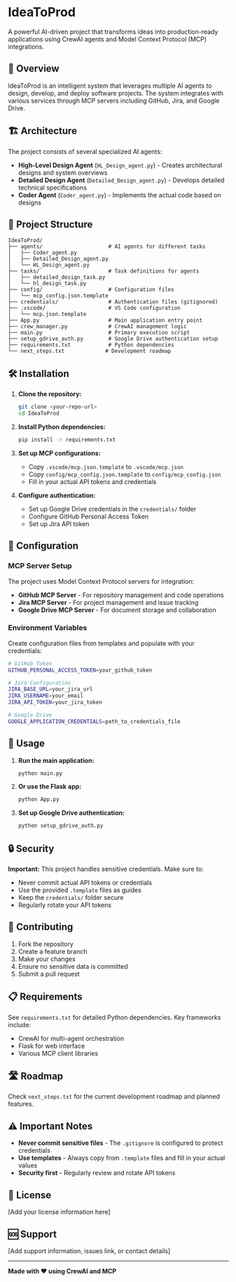 # IdeaToProd

A powerful AI-driven project that transforms ideas into production-ready applications using CrewAI agents and Model Context Protocol (MCP) integrations.

## 🚀 Overview

IdeaToProd is an intelligent system that leverages multiple AI agents to design, develop, and deploy software projects. The system integrates with various services through MCP servers including GitHub, Jira, and Google Drive.

## 🏗️ Architecture

The project consists of several specialized AI agents:

- **High-Level Design Agent** (`HL_Design_agent.py`) - Creates architectural designs and system overviews
- **Detailed Design Agent** (`Detailed_Design_agent.py`) - Develops detailed technical specifications
- **Coder Agent** (`Coder_agent.py`) - Implements the actual code based on designs

## 📁 Project Structure

```
IdeaToProd/
├── agents/                     # AI agents for different tasks
│   ├── Coder_agent.py
│   ├── Detailed_Design_agent.py
│   └── HL_Design_agent.py
├── tasks/                      # Task definitions for agents
│   ├── detailed_design_task.py
│   └── hl_design_task.py
├── config/                     # Configuration files
│   └── mcp_config.json.template
├── credentials/                # Authentication files (gitignored)
├── .vscode/                    # VS Code configuration
│   └── mcp.json.template
├── App.py                      # Main application entry point
├── crew_manager.py             # CrewAI management logic
├── main.py                     # Primary execution script
├── setup_gdrive_auth.py        # Google Drive authentication setup
├── requirements.txt            # Python dependencies
└── next_steps.txt             # Development roadmap
```

## 🛠️ Installation

1. **Clone the repository:**
   ```bash
   git clone <your-repo-url>
   cd IdeaToProd
   ```

2. **Install Python dependencies:**
   ```bash
   pip install -r requirements.txt
   ```

3. **Set up MCP configurations:**
   - Copy `.vscode/mcp.json.template` to `.vscode/mcp.json`
   - Copy `config/mcp_config.json.template` to `config/mcp_config.json`
   - Fill in your actual API tokens and credentials

4. **Configure authentication:**
   - Set up Google Drive credentials in the `credentials/` folder
   - Configure GitHub Personal Access Token
   - Set up Jira API token

## 🔧 Configuration

### MCP Server Setup

The project uses Model Context Protocol servers for integration:

- **GitHub MCP Server** - For repository management and code operations
- **Jira MCP Server** - For project management and issue tracking  
- **Google Drive MCP Server** - For document storage and collaboration

### Environment Variables

Create configuration files from templates and populate with your credentials:

```bash
# GitHub Token
GITHUB_PERSONAL_ACCESS_TOKEN=your_github_token

# Jira Configuration  
JIRA_BASE_URL=your_jira_url
JIRA_USERNAME=your_email
JIRA_API_TOKEN=your_jira_token

# Google Drive
GOOGLE_APPLICATION_CREDENTIALS=path_to_credentials_file
```

## 🚦 Usage

1. **Run the main application:**
   ```bash
   python main.py
   ```

2. **Or use the Flask app:**
   ```bash
   python App.py
   ```

3. **Set up Google Drive authentication:**
   ```bash
   python setup_gdrive_auth.py
   ```

## 🔒 Security

**Important:** This project handles sensitive credentials. Make sure to:

- Never commit actual API tokens or credentials
- Use the provided `.template` files as guides
- Keep the `credentials/` folder secure
- Regularly rotate your API tokens

## 🤝 Contributing

1. Fork the repository
2. Create a feature branch
3. Make your changes
4. Ensure no sensitive data is committed
5. Submit a pull request

## 📋 Requirements

See `requirements.txt` for detailed Python dependencies. Key frameworks include:

- CrewAI for multi-agent orchestration
- Flask for web interface
- Various MCP client libraries

## 🛣️ Roadmap

Check `next_steps.txt` for the current development roadmap and planned features.

## ⚠️ Important Notes

- **Never commit sensitive files** - The `.gitignore` is configured to protect credentials
- **Use templates** - Always copy from `.template` files and fill in your actual values
- **Security first** - Regularly review and rotate API tokens

## 📝 License

[Add your license information here]

## 🆘 Support

[Add support information, issues link, or contact details]

---

**Made with ❤️ using CrewAI and MCP**
